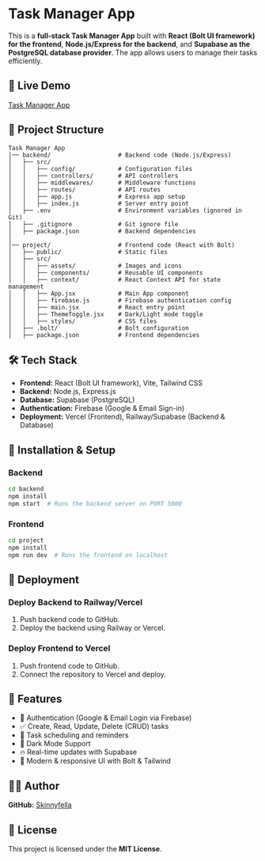 # Task Manager App

This is a **full-stack Task Manager App** built with **React (Bolt UI framework) for the frontend**, **Node.js/Express for the backend**, and **Supabase as the PostgreSQL database provider**. The app allows users to manage their tasks efficiently.

## 🚀 Live Demo
[Task Manager App](https://task-manager-rho-flax.vercel.app)

## 📂 Project Structure
```
Task Manager App
│── backend/                   # Backend code (Node.js/Express)
│   ├── src/
│   │   ├── config/            # Configuration files
│   │   ├── controllers/       # API controllers
│   │   ├── middlewares/       # Middleware functions
│   │   ├── routes/            # API routes
│   │   ├── app.js             # Express app setup
│   │   ├── index.js           # Server entry point
│   ├── .env                   # Environment variables (ignored in Git)
│   ├── .gitignore             # Git ignore file
│   ├── package.json           # Backend dependencies
│
│── project/                   # Frontend code (React with Bolt)
│   ├── public/                # Static files
│   ├── src/
│   │   ├── assets/            # Images and icons
│   │   ├── components/        # Reusable UI components
│   │   ├── context/           # React Context API for state management
│   │   ├── App.jsx            # Main App component
│   │   ├── firebase.js        # Firebase authentication config
│   │   ├── main.jsx           # React entry point
│   │   ├── ThemeToggle.jsx    # Dark/Light mode toggle
│   │   ├── styles/            # CSS files
│   ├── .bolt/                 # Bolt configuration
│   ├── package.json           # Frontend dependencies
```

## 🛠 Tech Stack
- **Frontend:** React (Bolt UI framework), Vite, Tailwind CSS
- **Backend:** Node.js, Express.js
- **Database:** Supabase (PostgreSQL)
- **Authentication:** Firebase (Google & Email Sign-in)
- **Deployment:** Vercel (Frontend), Railway/Supabase (Backend & Database)

## 🔧 Installation & Setup
### Backend
```sh
cd backend
npm install
npm start  # Runs the backend server on PORT 5000
```

### Frontend
```sh
cd project
npm install
npm run dev  # Runs the frontend on localhost
```

## 🚀 Deployment
### Deploy Backend to Railway/Vercel
1. Push backend code to GitHub.
2. Deploy the backend using Railway or Vercel.

### Deploy Frontend to Vercel
1. Push frontend code to GitHub.
2. Connect the repository to Vercel and deploy.

## 📌 Features
- 🔐 Authentication (Google & Email Login via Firebase)
- ✅ Create, Read, Update, Delete (CRUD) tasks
- 📅 Task scheduling and reminders
- 🌙 Dark Mode Support
- 🔥 Real-time updates with Supabase
- 🎨 Modern & responsive UI with Bolt & Tailwind

## 🧑‍💻 Author
**GitHub:** [Skinnyfella](https://github.com/Skinnyfella)

## 📝 License
This project is licensed under the **MIT License**.

